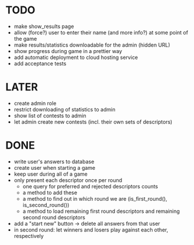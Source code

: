 # TODO

* make show_results page
* allow (force?) user to enter their name (and more info?) at some point of the game
* make results/statistics downloadable for the admin (hidden URL)
* show progress during game in a prettier way
* add automatic deployment to cloud hosting service
* add acceptance tests


# LATER
* create admin role
* restrict downloading of statistics to admin
* show list of contests to admin
* let admin create new contests (incl. their own sets of descriptors)


# DONE
* write user's answers to database
* create user when starting a game
* keep user during all of a game
* only present each descriptor once per round
    * one query for preferred and rejected descriptors counts
    * a method to add these
    * a method to find out in which round we are (is_first_round(), is_second_round())
    * a method to load remaining first round descriptors and remaining second round descriptors
* add a "start new" button -> delete all answers from that user
* in second round: let winners and losers play against each other, respectively

